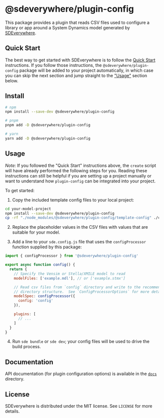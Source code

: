 # @sdeverywhere/plugin-config

This package provides a plugin that reads CSV files used to configure a library or app around a System Dynamics model generated by [SDEverywhere](https://github.com/climateinteractive/SDEverywhere).

## Quick Start

The best way to get started with SDEverywhere is to follow the [Quick Start](https://github.com/climateinteractive/SDEverywhere#quick-start) instructions.
If you follow those instructions, the `@sdeverywhere/plugin-config` package will be added to your project automatically, in which case you can skip the next section and jump straight to the ["Usage"](#usage) section below.

## Install

```sh
# npm
npm install --save-dev @sdeverywhere/plugin-config

# pnpm
pnpm add -D @sdeverywhere/plugin-config

# yarn
yarn add -D @sdeverywhere/plugin-config
```

## Usage

_Note:_ If you followed the "Quick Start" instructions above, the `create` script will have already performed the following steps for you.
Reading these instructions can still be helpful if you are setting up a project manually or want to understand how `plugin-config` can be integrated into your project.

To get started:

1. Copy the included template config files to your local project:

```sh
cd your-model-project
npm install --save-dev @sdeverywhere/plugin-config
cp -rf "./node_modules/@sdeverywhere/plugin-config/template-config" ./config
```

2. Replace the placeholder values in the CSV files with values that are suitable for your model.

3. Add a line to your `sde.config.js` file that uses the `configProcessor` function supplied by this package:

```js
import { configProcessor } from '@sdeverywhere/plugin-config'

export async function config() {
  return {
    // Specify the Vensim or Stella/XMILE model to read
    modelFiles: ['example.mdl'], // or ['example.stmx']

    // Read csv files from `config` directory and write to the recommended output
    // directory structure.  See `ConfigProcessorOptions` for more details.
    modelSpec: configProcessor({
      config: 'config'
    }),

    plugins: [
      // ...
    ]
  }
}
```

4. Run `sde bundle` or `sde dev`; your config files will be used to drive the build process.

## Documentation

API documentation (for plugin configuration options) is available in the [`docs`](./docs/index.md) directory.

## License

SDEverywhere is distributed under the MIT license. See `LICENSE` for more details.
